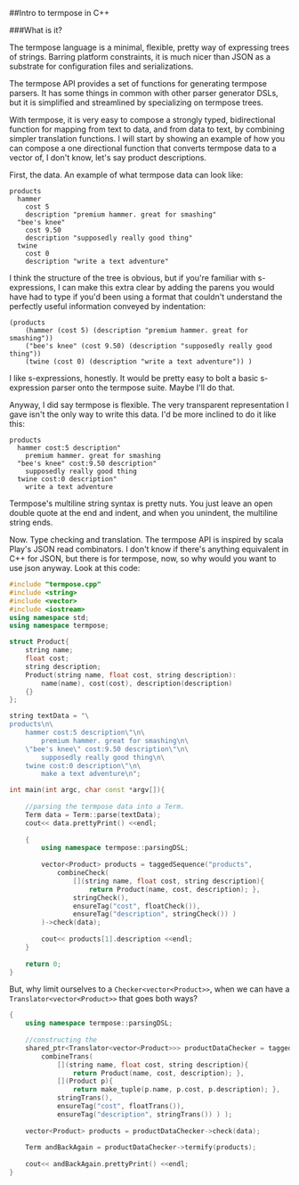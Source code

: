 ##Intro to termpose in C++

###What is it?

The termpose language is a minimal, flexible, pretty way of expressing trees of strings. Barring platform constraints, it is much nicer than JSON as a substrate for configuration files and serializations.

The termpose API provides a set of functions for generating termpose parsers. It has some things in common with other parser generator DSLs, but it is simplified and streamlined by specializing on termpose trees.

With termpose, it is very easy to compose a strongly typed, bidirectional function for mapping from text to data, and from data to text, by combining simpler translation functions. I will start by showing an example of how you can compose a one directional function that converts termpose data to a vector of, I don't know, let's say product descriptions.

First, the data. An example of what termpose data can look like:

```
products
  hammer
    cost 5
    description "premium hammer. great for smashing"
  "bee's knee"
    cost 9.50
    description "supposedly really good thing"
  twine
    cost 0
    description "write a text adventure"
```

I think the structure of the tree is obvious, but if you're familiar with s-expressions, I can make this extra clear by adding the parens you would have had to type if you'd been using a format that couldn't understand the perfectly useful information conveyed by indentation:

```
(products
	(hammer (cost 5) (description "premium hammer. great for smashing"))
	("bee's knee" (cost 9.50) (description "supposedly really good thing"))
	(twine (cost 0) (description "write a text adventure")) )
```

I like s-expressions, honestly. It would be pretty easy to bolt a basic s-expression parser onto the termpose suite. Maybe I'll do that.

Anyway, I did say termpose is flexible. The very transparent representation I gave isn't the only way to write this data. I'd be more inclined to do it like this:

```
products
  hammer cost:5 description"
    premium hammer. great for smashing
  "bee's knee" cost:9.50 description"
    supposedly really good thing
  twine cost:0 description"
    write a text adventure
```

Termpose's multiline string syntax is pretty nuts. You just leave an open double quote at the end and indent, and when you unindent, the multiline string ends.

Now. Type checking and translation. The termpose API is inspired by scala Play's JSON read combinators. I don't know if there's anything equivalent in C++ for JSON, but there is for termpose, now, so why would you want to use json anyway. Look at this code:

```C++
#include "termpose.cpp"
#include <string>
#include <vector>
#include <iostream>
using namespace std;
using namespace termpose;

struct Product{
	string name;
	float cost;
	string description;
	Product(string name, float cost, string description):
		name(name), cost(cost), description(description)
	{}
};

string textData = "\
products\n\
	hammer cost:5 description\"\n\
		premium hammer. great for smashing\n\
	\"bee's knee\" cost:9.50 description\"\n\
		supposedly really good thing\n\
	twine cost:0 description\"\n\
		make a text adventure\n";

int main(int argc, char const *argv[]){
	
	//parsing the termpose data into a Term.
	Term data = Term::parse(textData);
	cout<< data.prettyPrint() <<endl;
	
	{
		using namespace termpose::parsingDSL;
		
		vector<Product> products = taggedSequence("products",
			combineCheck(
				[](string name, float cost, string description){
					return Product(name, cost, description); },
				stringCheck(),
				ensureTag("cost", floatCheck()),
				ensureTag("description", stringCheck()) )
		)->check(data);
		
		cout<< products[1].description <<endl;
	}
	
	return 0;
}
```

But, why limit ourselves to a `Checker<vector<Product>>`, when we can have a `Translator<vector<Product>>` that goes both ways?

```C++
{
	using namespace termpose::parsingDSL;
	
	//constructing the 
	shared_ptr<Translator<vector<Product>>> productDataChecker = taggedSequence("products",
		combineTrans(
			[](string name, float cost, string description){
				return Product(name, cost, description); },
			[](Product p){
				return make_tuple(p.name, p.cost, p.description); },
			stringTrans(),
			ensureTag("cost", floatTrans()),
			ensureTag("description", stringTrans()) ) );
	
	vector<Product> products = productDataChecker->check(data);
	
	Term andBackAgain = productDataChecker->termify(products);
	
	cout<< andBackAgain.prettyPrint() <<endl;
}
```
